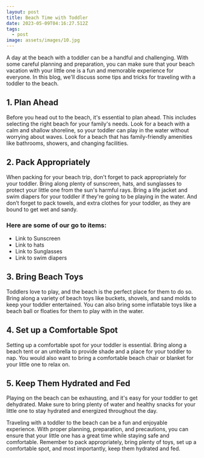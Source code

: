 ```yaml
---
layout: post
title: Beach Time with Toddler
date: 2023-05-09T04:16:27.512Z
tags:
  - post
image: assets/images/10.jpg
---
```

A day at the beach with a toddler can be a handful and challenging.  With some careful planning and preparation, you can make sure that your beach vacation with your little one is a fun and memorable experience for everyone. In this blog, we'll discuss some tips and tricks for traveling with a toddler to the beach.

## **1. Plan Ahead**

Before you head out to the beach, it's essential to plan ahead. This includes selecting the right beach for your family's needs. Look for a beach with a calm and shallow shoreline, so your toddler can play in the water without worrying about waves. Look for a beach that has family-friendly amenities like bathrooms, showers, and changing facilities. 

## 2. Pack Appropriately

When packing for your beach trip, don't forget to pack appropriately for your toddler. Bring along plenty of sunscreen, hats, and sunglasses to protect your little one from the sun's harmful rays. Bring a life jacket and swim diapers for your toddler if they're going to be playing in the water.  And don’t forget to pack towels, and extra clothes for your toddler, as they are bound to get wet and sandy. 

### Here are some of our go to items: 

* Link to Sunscreen
* Link to hats
* Link to Sunglasses
* Link to swim diapers

## 3.  Bring Beach Toys

Toddlers love to play, and the beach is the perfect place for them to do so. Bring along a variety of beach toys like buckets, shovels, and sand molds to keep your toddler entertained. You can also bring some inflatable toys like a beach ball or floaties for them to play with in the water.

## 4. Set up a Comfortable Spot

Setting up a comfortable spot for your toddler is essential. Bring along a beach tent or an umbrella to provide shade and a place for your toddler to nap. You would also want to bring a comfortable beach chair or blanket for your little one to relax on. 

## 5. Keep Them Hydrated and Fed

Playing on the beach can be exhausting, and it's easy for your toddler to get dehydrated. Make sure to bring plenty of water and healthy snacks for your little one to stay hydrated and energized throughout the day.

Traveling with a toddler to the beach can be a fun and enjoyable experience. With proper planning, preparation, and precautions, you can ensure that your little one has a great time while staying safe and comfortable. Remember to pack appropriately, bring plenty of toys, set up a comfortable spot, and most importantly, keep them hydrated and fed.